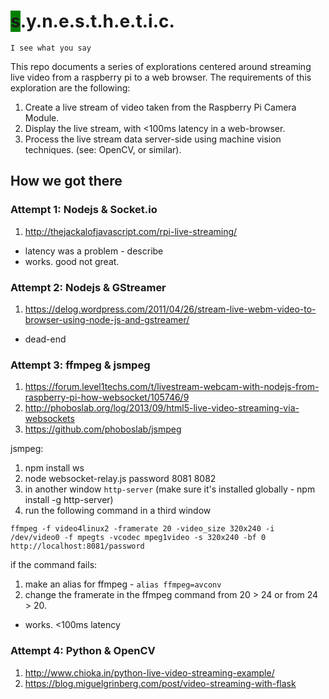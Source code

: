 # <span style="background-color:green">s</span>.y.n.e.s.t.h.e.t.i.c.

`I see what you say`

This repo documents a series of explorations centered around streaming live video from a raspberry pi to a web browser. The requirements of this exploration are the following:

1. Create a live stream of video taken from the Raspberry Pi Camera Module.
2. Display the live stream, with <100ms latency in a web-browser.
3. Process the live stream data server-side using machine vision techniques. (see: OpenCV, or similar).

## How we got there

### Attempt 1: Nodejs & Socket.io

1. http://thejackalofjavascript.com/rpi-live-streaming/

* latency was a problem - describe
* works. good not great.

### Attempt 2: Nodejs & GStreamer

1. https://delog.wordpress.com/2011/04/26/stream-live-webm-video-to-browser-using-node-js-and-gstreamer/

* dead-end

### Attempt 3: ffmpeg & jsmpeg

1. https://forum.level1techs.com/t/livestream-webcam-with-nodejs-from-raspberry-pi-how-websocket/105746/9
2. http://phoboslab.org/log/2013/09/html5-live-video-streaming-via-websockets
3. https://github.com/phoboslab/jsmpeg

jsmpeg:

1. npm install ws
1. node websocket-relay.js password 8081 8082
1. in another window `http-server` (make sure it's installed globally - npm install -g http-server)
1. run the following command in a third window

```
ffmpeg -f video4linux2 -framerate 20 -video_size 320x240 -i /dev/video0 -f mpegts -vcodec mpeg1video -s 320x240 -bf 0 http://localhost:8081/password
```

if the command fails:

1. make an alias for ffmpeg - `alias ffmpeg=avconv`
2. change the framerate in the ffmpeg command from 20 > 24 or from 24 > 20.

* works. <100ms latency

### Attempt 4: Python & OpenCV

1. http://www.chioka.in/python-live-video-streaming-example/
2. https://blog.miguelgrinberg.com/post/video-streaming-with-flask
